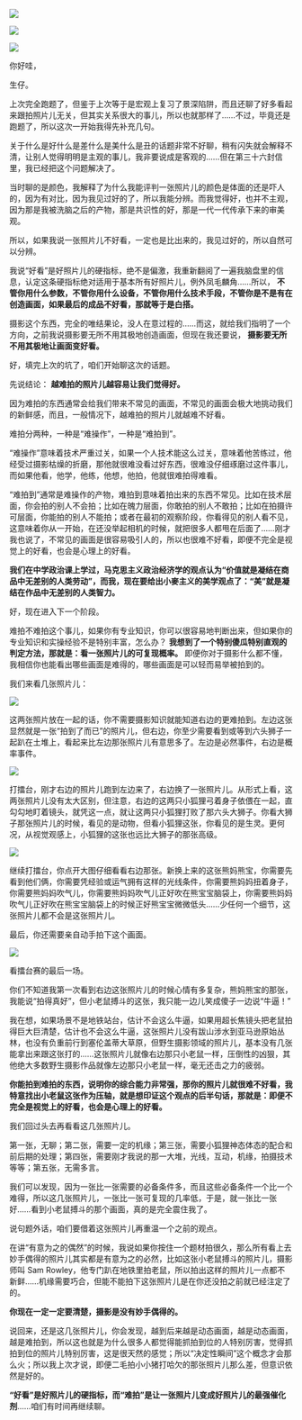 [![](https://static001.geekbang.org/resource/image/dc/47/dcd1af55baa9cfa596e3d7eb3ea2b847.jpg?wh=750x360)](http://time.geekbang.org/column/article/494153)

[![](https://static001.geekbang.org/resource/image/65/08/65127486d53a6fd098cecc6259267208.jpg?wh=750x360)](http://time.geekbang.org/column/article/506971)

[![](https://static001.geekbang.org/resource/image/c2/4c/c2877a7bb572566197347bc0f883e94c.jpg?wh=750x360)](http://time.geekbang.org/column/article/508140)

你好哇，

生仔。

上次完全跑题了，但鉴于上次等于是宏观上复习了景深陷阱，而且还聊了好多看起来跟拍照片儿无关，但其实关系很大的事儿，所以也就那样了……不过，毕竟还是跑题了，所以这次一开始我得先补充几句。

关于什么是好什么是差什么是美什么是丑的话题非常不好聊，稍有闪失就会解释不清，让别人觉得明明是主观的事儿，我非要说成是客观的……但在第三十六封信里，我已经把这个问题解决了。

当时聊的是颜色，我解释了为什么我能评判一张照片儿的颜色是体面的还是吓人的，因为有对比，因为我见过好的了，所以我能分辨。而我觉得好，也并不主观，因为那是我被洗脑之后的产物，那是共识性的好，那是一代一代传承下来的审美观。

所以，如果我说一张照片儿不好看，一定也是比出来的，我见过好的，所以自然可以分辨。

我说“好看”是好照片儿的硬指标，绝不是偏激，我重新翻阅了一遍我脑盘里的信息，认定这条硬指标绝对适用于基本所有好照片儿，例外凤毛麟角……所以， **不管你用什么参数，不管你用什么设备，不管你用什么技术手段，不管你是不是有在创造画面，如果最后的成品不好看，那就等于是白搭。**

摄影这个东西，完全的唯结果论，没人在意过程的……而这，就给我们指明了一个方向，之前我说摄影要无所不用其极地创造画面，但现在我还要说， **摄影要无所不用其极地让画面变好看。**

好，填完上次的坑了，咱们开始聊这次的话题。

先说结论： **越难拍的照片儿越容易让我们觉得好。**

因为难拍的东西通常会给我们带来不常见的画面，不常见的画面会极大地挑动我们的新鲜感，而且，一般情况下，越难拍的照片儿就越难不好看。

难拍分两种，一种是“难操作”，一种是“难拍到”。

“难操作”意味着技术严重过关，如果一个人技术能这么过关，意味着他苦练过，他经受过摄影枯燥的折磨，那他就很难没看过好东西，很难没仔细琢磨过这件事儿，而如果他看，他学，他练，他想，他拍，他就很难拍得难看。

“难拍到”通常是难操作的产物，难拍到意味着拍出来的东西不常见。比如在技术层面，你会拍的别人不会拍；比如在魄力层面，你敢拍的别人不敢拍；比如在拍摄许可层面，你能拍的别人不能拍；或者在最初的观察阶段，你看得见的别人看不见，这意味着你从一开始，在还没举起相机的时候，就把很多人都甩在后面了……刚才我也说了，不常见的画面是很容易吸引人的，所以也很难不好看，即便不完全是视觉上的好看，也会是心理上的好看。

**我们在中学政治课上学过，马克思主义政治经济学的观点认为“价值就是凝结在商品中无差别的人类劳动”，而我，现在要给出小麥主义的美学观点了：“美”就是凝结在作品中无差别的人类智力。**

好，现在进入下一个阶段。

难拍不难拍这个事儿，如果你有专业知识，你可以很容易地判断出来，但如果你的专业知识和实操经验不是特别丰富，怎么办？ **我想到了一个特别傻瓜特别直观的判定方法，那就是：看一张照片儿的可复现概率。** 即便你对于摄影什么都不懂，我相信你也能看出哪些画面是难得的，哪些画面是可以轻而易举被拍到的。

我们来看几张照片儿：

![](https://static001.geekbang.org/resource/image/66/08/663a7c47780ed035b1ac89160a9cbf08.jpg?wh=2078x715)

这两张照片放在一起的话，你不需要摄影知识就能知道右边的更难拍到。左边这张显然就是一张“拍到了而已”的照片儿，但右边，你至少需要看到或等到六头狮子一起趴在土堆上，看起来比左边那张照片儿有意思多了。左边是必然事件，右边是概率事件。

![](https://static001.geekbang.org/resource/image/04/8f/04c5d54e5024cc96a50ef9111fd1b28f.jpg?wh=2078x715)

打擂台，刚才右边的照片儿跑到左边来了，右边换了一张照片儿。从形式上看，这两张照片儿没有太大区别，但注意，右边的这两只小狐狸弓着身子依偎在一起，直勾勾地盯着镜头，就凭这一点，就让这两只小狐狸打败了那六头大狮子。你看大狮子那张照片儿的时候，看见的是动物，但看小狐狸这张，你看见的是生灵。更何况，从视觉观感上，小狐狸的这张也远比大狮子的那张高级。

![](https://static001.geekbang.org/resource/image/48/21/486719c3a88a69287677af3210de3921.jpg?wh=2078x715)

继续打擂台，你点开大图仔细看看右边那张。新换上来的这张熊妈熊宝，你需要先看到他们俩，你需要凭经验或运气拥有这样的光线条件，你需要熊妈妈扭着身子，你需要熊妈妈吹气儿，你需要熊妈妈吹气儿正好吹在熊宝宝脑袋上，你需要熊妈妈吹气儿正好吹在熊宝宝脑袋上的时候正好熊宝宝微微低头……少任何一个细节，这张照片儿都不会是这张照片儿。

最后，你还需要亲自动手拍下这个画面。

![](https://static001.geekbang.org/resource/image/69/6c/69e15c06646781f9870abfdcd190366c.jpg?wh=2078x715)

看擂台赛的最后一场。

你们不知道我第一次看到右边这张照片儿的时候心情有多复杂，熊妈熊宝的那张，我能说“拍得真好”，但小老鼠搏斗的这张，我只能一边儿笑成傻子一边说“牛逼！”

我在想，如果场景不是地铁站台，估计不会这么牛逼，如果用超长焦镜头把老鼠拍得巨大巨清楚，估计也不会这么牛逼，这张照片儿没有跋山涉水到亚马逊原始丛林，也没有负重前行到塞伦盖蒂大草原，但野生摄影领域的照片儿，基本没有几张能拿出来跟这张打的……这张照片儿就像右边那只小老鼠一样，压倒性的凶狠，其他绝大多数野生摄影作品就像左边那只小老鼠一样，毫无还击之力的疲弱。

**你能拍到难拍的东西，说明你的综合能力非常强，那你的照片儿就很难不好看，我特意找出小老鼠这张作为压轴，就是想印证这个观点的后半句话，那就是：即便不完全是视觉上的好看，也会是心理上的好看。**

我们回过头去再看看这几张照片儿。

第一张，无聊；第二张，需要一定的机缘；第三张，需要小狐狸神态体态的配合和前后期的处理；第四张，需要刚才我说的那一大堆，光线，互动，机缘，拍摄技术等等；第五张，无需多言。

我们可以发现，因为一张比一张需要的必备条件多，而且这些必备条件一个比一个难得，所以这几张照片儿，一张比一张可复现的几率低，于是，就一张比一张好……看到小老鼠搏斗的那个画面，真的是完全震住我了。

说句题外话，咱们要借着这张照片儿再重温一个之前的观点。

在讲“有意为之的偶然”的时候，我说如果你按住一个题材拍很久，那么所有看上去妙手偶得的照片儿其实都是有意为之的必然，比如这张小老鼠搏斗的照片儿，摄影师叫 Sam Rowley，他专门趴在地铁里拍老鼠，所以拍出这样的照片儿一点都不新鲜……机缘需要巧合，但能不能拍下这张照片儿是在你还没拍之前就已经注定了的。

**你现在一定一定要清楚，摄影是没有妙手偶得的。**

说回来，还是这几张照片儿，你会发现，越到后来越是动态画面，越是动态画面，越是难拍到，所以这也就是为什么很多人都觉得能抓拍到位的人特别厉害，觉得抓拍到位的照片儿特别厉害，这是很天然的感觉；所以“决定性瞬间”这个概念才会那么火；所以我上次才说，即便二毛拍小小猪打哈欠的那张照片儿那么差，但意识依然是好的。

**“好看”是好照片儿的硬指标，而“难拍”是让一张照片儿变成好照片儿的最强催化剂**……咱们有时间再继续聊。